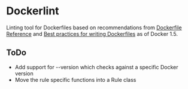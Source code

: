 # Dockerlint

Linting tool for Dockerfiles based on recommendations from
[Dockerfile Reference](https://docs.docker.com/reference/builder/) and [Best practices for writing Dockerfiles](https://docs.docker.com/articles/dockerfile_best-practices/) as of Docker 1.5.

## ToDo

- Add support for --version which checks against a specific Docker version
- Move the rule specific functions into a Rule class
